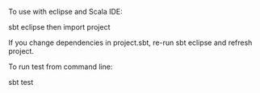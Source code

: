 To use with eclipse and Scala IDE:

sbt eclipse
then import project

If you change dependencies in project.sbt, re-run sbt eclipse and refresh
project.

To run test from command line:

sbt test

